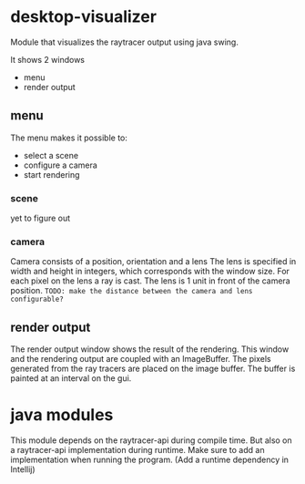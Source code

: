 # desktop-visualizer
Module that visualizes the raytracer output using java swing.

It shows 2 windows
- menu
- render output

## menu
The menu makes it possible to:
- select a scene
- configure a camera
- start rendering

### scene
yet to figure out

### camera
Camera consists of a position, orientation and a lens
The lens is specified in width and height in integers, which corresponds with the window size.
For each pixel on the lens a ray is cast. The lens is 1 unit in front of the camera position.
`TODO: make the distance between the camera and lens configurable?`     

## render output
The render output window shows the result of the rendering. 
This window and the rendering output are coupled with an ImageBuffer.
The pixels generated from the ray tracers are placed on the image buffer.
The buffer is painted at an interval on the gui.

# java modules
This module depends on the raytracer-api during compile time.
But also on a raytracer-api implementation during runtime. 
Make sure to add an implementation when running the program. (Add a runtime dependency in Intellij)